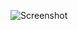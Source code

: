 ![Screenshot](https://raw.githubusercontent.com/Cryakl/Ultimate-RAT-Collection/refs/heads/main/BeastDoor/Beast%201.90/Screenshot.png)
